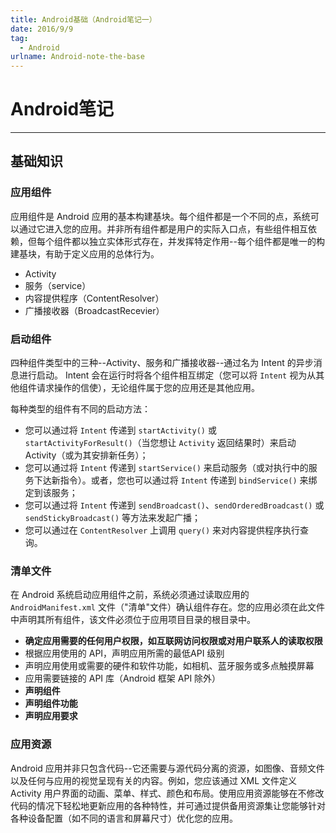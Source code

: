 ```yaml
---
title: Android基础（Android笔记一）
date: 2016/9/9
tag:
  - Android
urlname: Android-note-the-base
---
```


# Android笔记

--------------------------------------------------------------------------------

## 基础知识

### 应用组件

应用组件是 Android 应用的基本构建基块。每个组件都是一个不同的点，系统可以通过它进入您的应用。并非所有组件都是用户的实际入口点，有些组件相互依赖，但每个组件都以独立实体形式存在，并发挥特定作用--每个组件都是唯一的构建基块，有助于定义应用的总体行为。

- Activity
- 服务（service）
- 内容提供程序（ContentResolver）
- 广播接收器（BroadcastRecevier）

### 启动组件

四种组件类型中的三种--Activity、服务和广播接收器--通过名为 Intent 的异步消息进行启动。 Intent 会在运行时将各个组件相互绑定（您可以将 `Intent` 视为从其他组件请求操作的信使），无论组件属于您的应用还是其他应用。

每种类型的组件有不同的启动方法：

- 您可以通过将 `Intent` 传递到 `startActivity()` 或 `startActivityForResult()`（当您想让 `Activity` 返回结果时）来启动 Activity（或为其安排新任务）；
- 您可以通过将 `Intent` 传递到 `startService()` 来启动服务（或对执行中的服务下达新指令）。或者，您也可以通过将 `Intent` 传递到 `bindService()` 来绑定到该服务；
- 您可以通过将 `Intent` 传递到 `sendBroadcast()`、`sendOrderedBroadcast()` 或 `sendStickyBroadcast()` 等方法来发起广播；
- 您可以通过在 `ContentResolver` 上调用 `query()` 来对内容提供程序执行查询。

### 清单文件

在 Android 系统启动应用组件之前，系统必须通过读取应用的 `AndroidManifest.xml` 文件（"清单"文件）确认组件存在。您的应用必须在此文件中声明其所有组件，该文件必须位于应用项目目录的根目录中。

- **确定应用需要的任何用户权限，如互联网访问权限或对用户联系人的读取权限**
- 根据应用使用的 API，声明应用所需的最低API 级别
- 声明应用使用或需要的硬件和软件功能，如相机、蓝牙服务或多点触摸屏幕
- 应用需要链接的 API 库（Android 框架 API 除外）
- **声明组件**
- **声明组件功能**
- **声明应用要求**

### 应用资源

Android 应用并非只包含代码--它还需要与源代码分离的资源，如图像、音频文件以及任何与应用的视觉呈现有关的内容。例如，您应该通过 XML 文件定义 Activity 用户界面的动画、菜单、样式、颜色和布局。使用应用资源能够在不修改代码的情况下轻松地更新应用的各种特性，并可通过提供备用资源集让您能够针对各种设备配置（如不同的语言和屏幕尺寸）优化您的应用。
